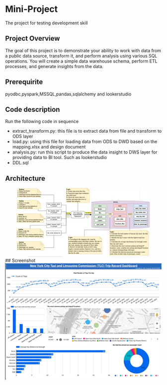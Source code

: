 # Mini-Project
The project for testing development skill 
## Project Overview
The goal of this project is to demonstrate your ability to work with data from a public data source, transform it, and perform analysis using various SQL operations. You will create a simple data warehouse schema, perform ETL processes, and generate insights from the data.
## Prerequirite
pyodbc,pyspark,MSSQL,pandas,sqlalchemy and lookerstudio
## Code description
Run the following code in sequence
- extract_transform.py: this file is to extract data from file and transform to ODS layer
- load.py: using this file for loading data from ODS to DWD based on the mapping.xlsx and design document
- analysis.py: run this script to produce the data insight to DWS layer for providing data to BI tool. Such as lookerstudio
- DDL.sql
## Architecture
<div align="center">
    <img src="./source/architecture.jpg">
</div>
## Screenshot
<div align="center">
    <img src="./source/screenshot.jpg">
</div>

